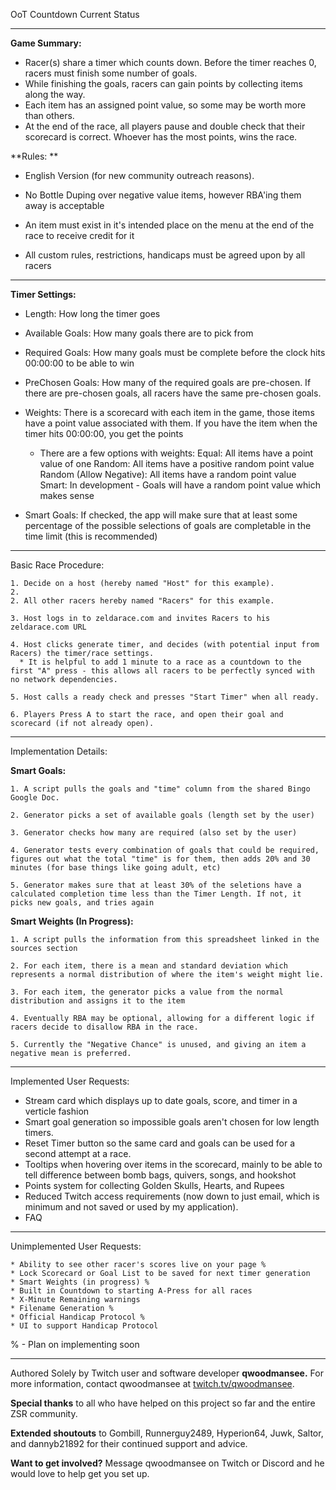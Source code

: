 OoT Countdown Current Status

----------------------------------------------------------------------------------
**Game Summary:**

* Racer(s) share a timer which counts down. Before the timer reaches 0, racers must finish some number of goals.
* While finishing the goals, racers can gain points by collecting items along the way.
* Each item has an assigned point value, so some may be worth more than others.
* At the end of the race, all players pause and double check that their scorecard is correct. Whoever has the most points, wins the race.
	 
**Rules: **

*  English Version (for new community outreach reasons).
	
* No Bottle Duping over negative value items, however RBA'ing them away is acceptable

* An item must exist in it's intended place on the menu at the end of the race to receive credit for it 

* All custom rules, restrictions, handicaps must be agreed upon by all racers
    
-----------------------------------------------------------
**Timer Settings:**

* Length: How long the timer goes

* Available Goals: How many goals there are to pick from

* Required Goals: How many goals must be complete before the clock hits 00:00:00 to be able to win

* PreChosen Goals: How many of the required goals are pre-chosen. If there are pre-chosen goals, all racers have the same pre-chosen goals.

* Weights: There is a scorecard with each item in the game, those items have a point value associated with them. If you have the item when the timer hits 00:00:00, you get the points
    
     * There are a few options with weights:
        	Equal: All items have a point value of one
        	Random: All items have a positive random point value
        	Random (Allow Negative): All items have a random point value
        	Smart: In development - Goals will have a random point value which makes sense

* Smart Goals: If checked, the app will make sure that at least some percentage of the possible selections of goals are completable in the time limit (this is recommended)
    
------------------------------------------------------------------------------------------

Basic Race Procedure:
	
	1. Decide on a host (hereby named "Host" for this example).
	2. 
	2. All other racers hereby named "Racers" for this example.

	3. Host logs in to zeldarace.com and invites Racers to his zeldarace.com URL

	4. Host clicks generate timer, and decides (with potential input from Racers) the timer/race settings.
	  * It is helpful to add 1 minute to a race as a countdown to the first "A" press - this allows all racers to be perfectly synced with no network dependencies.

	5. Host calls a ready check and presses "Start Timer" when all ready.

	6. Players Press A to start the race, and open their goal and scorecard (if not already open).

------------------------------------------------------------------------------------------

Implementation Details:

**Smart Goals:**

	1. A script pulls the goals and "time" column from the shared Bingo Google Doc.
		
	2. Generator picks a set of available goals (length set by the user)

	3. Generator checks how many are required (also set by the user)

	4. Generator tests every combination of goals that could be required, figures out what the total "time" is for them, then adds 20% and 30 minutes (for base things like going adult, etc)

	5. Generator makes sure that at least 30% of the seletions have a calculated completion time less than the Timer Length. If not, it picks new goals, and tries again
	
**Smart Weights (In Progress):**

	1. A script pulls the information from this spreadsheet linked in the sources section

	2. For each item, there is a mean and standard deviation which represents a normal distribution of where the item's weight might lie.

	3. For each item, the generator picks a value from the normal distribution and assigns it to the item

	4. Eventually RBA may be optional, allowing for a different logic if racers decide to disallow RBA in the race.

	5. Currently the "Negative Chance" is unused, and giving an item a negative mean is preferred.
			
--------------------------------------------------------------------------------------

Implemented User Requests:
 
* Stream card which displays up to date goals, score, and timer in a verticle fashion
* Smart goal generation so impossible goals aren't chosen for low length timers.
*  Reset Timer button so the same card and goals can be used for a second attempt at a race.
* Tooltips when hovering over items in the scorecard, mainly to be able to tell difference between bomb bags, quivers, songs, and hookshot
* Points system for collecting Golden Skulls, Hearts, and Rupees
* Reduced Twitch access requirements (now down to just email, which is minimum and not saved or used by my application).
* FAQ 
	
---------------------------------------------------------------------------------------

Unimplemented User Requests:

	* Ability to see other racer's scores live on your page %
	* Lock Scorecard or Goal List to be saved for next timer generation 
	* Smart Weights (in progress) %
	* Built in Countdown to starting A-Press for all races
	* X-Minute Remaining warnings 
	* Filename Generation %
	* Official Handicap Protocol %
	* UI to support Handicap Protocol
		
 % - Plan on implementing soon
			
------------------------------------------------------------------------------------------

Authored Solely by Twitch user and software developer **qwoodmansee.**
For more information, contact qwoodmansee at [twitch.tv/qwoodmansee](twitch.tv/qwoodmansee).

**Special thanks** to all who have helped on this project so far and the entire ZSR community.

**Extended shoutouts** to Gombill, Runnerguy2489, Hyperion64, Juwk, Saltor, and dannyb21892 for their continued support and advice.
	
**Want to get involved?** Message qwoodmansee on Twitch or Discord and he would love to help get you set up.
